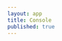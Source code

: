 ```yaml
---
layout: app
title: Console
published: true
---
```


<div ui-view class="bs-loading-container" bs-loading-overlay-reference-id="layout" bs-loading-overlay></div>

<script>
angular.element(document).ready(function () {
  Keen.ready(function () {
    console.log('Bootstrapping Ng /w Keen');
    angular.bootstrap(document, ['app']);
  });
});
</script>
